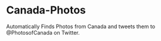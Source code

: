 # Canada-Photos

Automatically Finds Photos from Canada and tweets them to @PhotosofCanada on Twitter.
